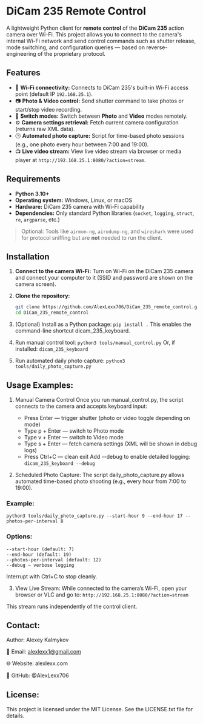 # DiCam 235 Remote Control

A lightweight Python client for **remote control** of the **DiCam 235** action camera over Wi-Fi. This project allows you to connect to the camera's internal Wi-Fi network and send control commands such as shutter release, mode switching, and configuration queries — based on reverse-engineering of the proprietary protocol.

## Features

- 📶 **Wi-Fi connectivity:** Connects to DiCam 235's built-in Wi-Fi access point (default IP `192.168.25.1`).
- 📷 **Photo & Video control:** Send shutter command to take photos or start/stop video recording.
- 🔄 **Switch modes:** Switch between **Photo** and **Video** modes remotely.
- ⚙️ **Camera settings retrieval:** Fetch current camera configuration (returns raw XML data).
- 🕒 **Automated photo capture:** Script for time-based photo sessions (e.g., one photo every hour between 7:00 and 19:00).
- 📺 **Live video stream:** View live video stream via browser or media player at `http://192.168.25.1:8080/?action=stream`.

## Requirements

- **Python 3.10+**
- **Operating system:** Windows, Linux, or macOS
- **Hardware:** DiCam 235 camera with Wi-Fi capability
- **Dependencies:** Only standard Python libraries (`socket`, `logging`, `struct`, `re`, `argparse`, etc.)

> Optional: Tools like `airmon-ng`, `airodump-ng`, and `wireshark` were used for protocol sniffing but are **not** needed to run the client.

## Installation

1. **Connect to the camera Wi-Fi:**
   Turn on Wi-Fi on the DiCam 235 camera and connect your computer to it (SSID and password are shown on the camera screen).

2. **Clone the repository:**
   ```bash
   git clone https://github.com/AlexLexx706/DiCam_235_remote_control.git
   cd DiCam_235_remote_control

3. (Optional) Install as a Python package:
   `pip install .`
    This enables the command-line shortcut dicam_235_keyboard.

4. Run manual control tool:
    `python3 tools/manual_control.py`
    Or, if installed:
    `dicam_235_keyboard`
5. Run automated daily photo capture:
    `python3 tools/daily_photo_capture.py`

## Usage Examples:
1. Manual Camera Control
    Once you run manual_control.py, the script connects to the camera and accepts keyboard input:

    * Press Enter — trigger shutter (photo or video toggle depending on mode)
    * Type p + Enter — switch to Photo mode
    * Type v + Enter — switch to Video mode
    * Type s + Enter — fetch camera settings (XML will be shown in debug logs)
    * Press Ctrl+C — clean exit
    Add --debug to enable detailed logging:
    `dicam_235_keyboard --debug`

2. Scheduled Photo Capture:
The script daily_photo_capture.py allows automated time-based photo shooting (e.g., every hour from 7:00 to 19:00).

### Example:
`python3 tools/daily_photo_capture.py --start-hour 9 --end-hour 17 --photos-per-interval 8`

### Options:
    --start-hour (default: 7)
    --end-hour (default: 19)
    --photos-per-interval (default: 12)
    --debug – verbose logging

Interrupt with Ctrl+C to stop cleanly.

3. View Live Stream:
While connected to the camera’s Wi-Fi, open your browser or VLC and go to:
`http://192.168.25.1:8080/?action=stream`

This stream runs independently of the control client.
## Contact:
Author: Alexey Kalmykov

📧 Email: alexlexx1@gmail.com

🌐 Website: alexlexx.com

🐙 GitHub: @AlexLexx706

## License:
This project is licensed under the MIT License.
See the LICENSE.txt file for details.
